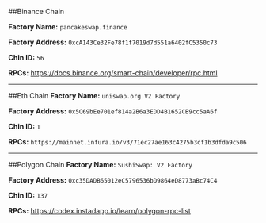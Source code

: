 ##Binance Chain

**Factory Name:** `pancakeswap.finance`

**Factory Address:**  `0xcA143Ce32Fe78f1f7019d7d551a6402fC5350c73`

**Chin ID:**  `56`

**RPCs:**  https://docs.binance.org/smart-chain/developer/rpc.html

____
##Eth Chain
**Factory Name:** `uniswap.org V2 Factory`

**Factory Address:**  `0x5C69bEe701ef814a2B6a3EDD4B1652CB9cc5aA6f`

**Chin ID:**  `1`

**RPCs:**  `https://mainnet.infura.io/v3/71ec27ae163c4275b3cf1b3dfda9c506`

____
##Polygon Chain
**Factory Name:** `SushiSwap: V2 Factory`

**Factory Address:**  `0xc35DADB65012eC5796536bD9864eD8773aBc74C4`

**Chin ID:**  `137`

**RPCs:**  https://codex.instadapp.io/learn/polygon-rpc-list
